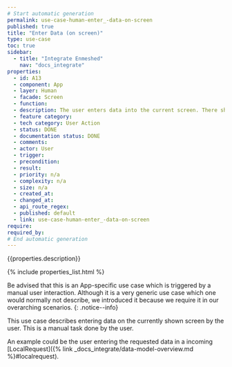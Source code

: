 ```yaml
---
# Start automatic generation
permalink: use-case-human-enter_-data-on-screen
published: true
title: "Enter Data (on screen)"
type: use-case
toc: true
sidebar:
  - title: "Integrate Enmeshed"
    nav: "docs_integrate"
properties:
  - id: A13
  - component: App
  - layer: Human
  - facade: Screen
  - function:
  - description: The user enters data into the current screen. There should be a show/navigation use case before using this use case (to define the screen).
  - feature category:
  - tech category: User Action
  - status: DONE
  - documentation status: DONE
  - comments:
  - actor: User
  - trigger:
  - precondition:
  - result:
  - priority: n/a
  - complexity: n/a
  - size: n/a
  - created_at:
  - changed_at:
  - api_route_regex:
  - published: default
  - link: use-case-human-enter_-data-on-screen
require:
required_by:
# End automatic generation
---
```


{{properties.description}}

{% include properties_list.html %}

Be advised that this is an App-specific use case which is triggered by a manual user interaction. Although it is a very generic use case which one would normally not describe, we introduced it because we require it in our overarching scenarios.
{: .notice--info}

This use case describes entering data on the currently shown screen by the user. This is a manual task done by the user.

An example could be the user entering the requested data in a incoming [LocalRequest]({% link _docs_integrate/data-model-overview.md %}#localrequest).
